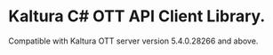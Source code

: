 # Kaltura C# OTT API Client Library.
Compatible with Kaltura OTT server version 5.4.0.28266 and above.
